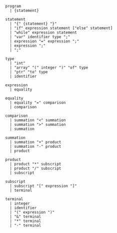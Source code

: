     program
      | {statement}

    statement
      | "{" {statement} "}"
      | "if" expression statement ["else" statement]
      | "while" expression statement
      | "var" identifier type ";"
      | expression "=" expression ";"
      | expression ";"
      | ";"

    type
      | "int"
      | "array" "(" integer ")" "of" type
      | "ptr" "to" type
      | identifier

    expression
      | equality

    equality
      | equality "=" comparison
      | comparison

    comparison
      | summation "<" summation
      | summation ">" summation
      | summation

    summation
      | summation "+" product
      | summation "-" product
      | product

    product
      | product "*" subscript
      | product "/" subscript
      | subscript

    subscript
      | subscript "[" expression "]"
      | terminal

    terminal
      | integer
      | identifier
      | "(" expression ")"
      | "&" terminal
      | "*" terminal
      | "-" terminal

